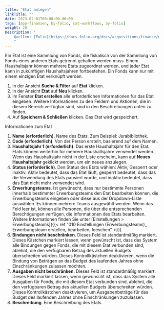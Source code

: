 ```yaml
---
title: "Etat anlegen"
linkTitle: ""
date: 2023-02-01T00:00:00-00:00
tags: [app-finanzen, by-folio, cat-workflows, by-folio]
weight: 20
Description: "
    Quellen: [Folio](https://docs.folio.org/docs/acquisitions/finance/#creating-a-ledger) <!-- & [GBV](https://info.gebev.de/display/FOLIOGBVEXTERN/Folio:+Etat+anlegen) -->
    "
---
```


Ein Etat ist eine Sammlung von Fonds, die fiskalisch von der Sammlung von Fonds eines anderen Etats getrennt gehalten werden muss. Einem Haushaltsjahr können mehrere Etats zugeordnet werden, und jeder Etat kann in zukünftigen Haushaltsjahren fortbestehen. Ein Fonds kann nur mit einem einzigen Etat verknüpft werden.

1.  In der Ansicht **Suche & Filter** auf **Etat** klicken.
2.  In der Ansicht **Etat** auf **Neu** klicken.
3.  Im Fenster **Etat erstellen** alle erforderlichen Informationen für das Etat eingeben. Weitere Informationen zu den Feldern und Aktionen, die in diesem Bereich verfügbar sind, sind in den Beschreibungen unten zu finden.
4.  Auf **Speichern & Schließen** klicken. Das Etat wird gespeichert.

Informationen zum Etat

1.  **Name (erforderlich)**. Name des Etats. Zum Beispiel: Jurabibliothek.
2.  **Code (erforderlich)**. Von der Person erstellt, basierend auf dem Namen.
3.  **Haushaltsjahr 1 (erforderlich)**. Das erste Haushaltsjahr für den Etat. Etats können weiterhin für mehrere Haushaltsjahre verwendet werden. Wenn das Haushaltsjahr nicht in der Liste erscheint, kann auf **Neues Haushaltsjahr** geklickt werden, um ein neues anzulegen.
4.  **Status (erforderlich)**. Den Status des Etats wählen: Aktiv, Gesperrt oder Inaktiv. Aktiv bedeutet, dass das Etat läuft, gesperrt bedeutet, dass das die Verwendung des Etats pausiert wurde, und inaktiv bedeutet, dass das Etat nicht mehr verwendet wird.
5.  **Erwerbungsteams**. Ist gewünscht, dass nur bestimmte Personen innerhalb bestimmter Erwerbungsteams den Etat bearbeiten können, die Erwerbungsteams eingeben oder diese aus der Dropdown-Liste auswählen. Es können mehrere Teams ausgewählt werden. Wenn das Feld leer ist, können alle Personen, die über die entsprechenden Berechtigungen verfügen, die Informationen des Etats bearbeiten. Weitere Informationen finden Sie unter [Einstellungen > Erwerbungsteams]({{< ref "010 Einstellungen (Erwerbungsteams)_ Erwerbungsteam erstellen, bearbeiten, loeschen" >}}).
6.  **Bindungen nicht beschränken**. Dieses Feld ist standardmäßig markiert. Dieses Kästchen markiert lassen, wenn gewünscht ist, dass das System alle Bindungen gegen Fonds, die mit diesem Etat verbunden sind, ablehnt, die den verfügbaren Betrag des aktuellen Budgets überschreiten würden. Dieses Kontrollkästchen deaktivieren, wenn die Bindung von Beträgen an das Budget des laufenden Jahres ohne Einschränkungen zulassen möchten.
7.  **Ausgaben nicht beschränken**. Dieses Feld ist standardmäßig markiert. Dieses Feld markiert lassen, wenn gewünscht ist, dass das System alle Ausgaben für Fonds, die mit diesem Etat verbunden sind, ablehnt, die den verfügbaren Betrag des aktuellen Budgets überschreiten würden. Dieses Kontrollkästchen deaktivieren, um Ausgabenbeträge für das Budget des laufenden Jahres ohne Einschränkungen zuzulassen.
8.  **Beschreibung**. Eine Beschreibung des Etats.
